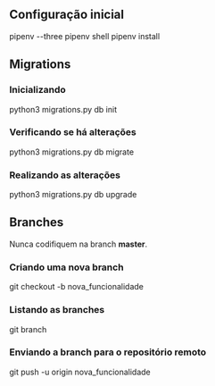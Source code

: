 ## Configuração inicial
pipenv --three
pipenv shell
pipenv install


## Migrations
### Inicializando
python3 migrations.py db init

### Verificando se há alterações
python3 migrations.py db migrate

### Realizando as alterações
python3 migrations.py db upgrade

## Branches
Nunca codifiquem na branch **master**.

### Criando uma nova branch
git checkout -b nova_funcionalidade

### Listando as branches
git branch

### Enviando a branch para o repositório remoto
git push -u origin nova_funcionalidade